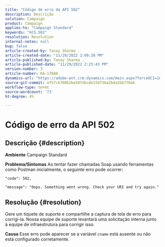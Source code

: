 ```yaml
---
title: "Código de erro da API 502"
description: Descrição
solution: Campaign
product: Campaign
applies-to: "Campaign Standard"
keywords: "KCS,502"
resolution: Resolution
internal-notes: null
bug: false
article-created-by: Tanay Sharma .
article-created-date: "11/29/2022 2:09:38 PM"
article-published-by: Tanay Sharma .
article-published-date: "11/29/2022 2:25:43 PM"
version-number: 3
article-number: KA-17846
dynamics-url: "https://adobe-ent.crm.dynamics.com/main.aspx?forceUCI=1&pagetype=entityrecord&etn=knowledgearticle&id=dafdcc72-ef6f-ed11-9562-6045bd006239"
source-git-commit: ef57c6760b2be58fdbcde15d736a2bda1bb770ab
workflow-type: tm+mt
source-wordcount: '73'
ht-degree: 4%

---
```


# Código de erro da API 502

## Descrição {#description}

<b>Ambiente</b>
Campaign Standard


<b>Problema/Sintomas</b>
Ao tentar fazer chamadas Soap usando ferramentas como Postman inicialmente, o seguinte erro pode ocorrer:




```
"code": 502,
```




`"message": "Oops. Something went wrong. Check your URI and try again."`






## Resolução {#resolution}


Gere um tíquete de suporte e compartilhe a captura de tela de erro para corrigi-la. Nossa equipe de suporte levantará uma solicitação interna junto à equipe de infraestrutura para corrigir isso.


<b>Causa</b>
Esse erro pode aparecer se a variável `cname` está ausente ou não está configurado corretamente.
